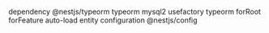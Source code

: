 
dependency @nestjs/typeorm typeorm mysql2
usefactory
typeorm
	forRoot 
	forFeature
auto-load entity
configuration
	@nestjs/config